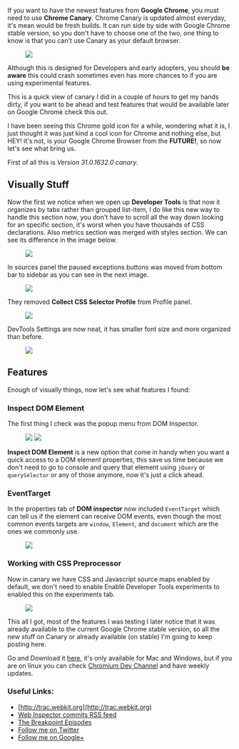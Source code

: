 If you want to have the newest features from **Google Chrome**, you must need to use **Chrome Canary**. Chrome Canary is updated almost everyday, it's mean would be fresh builds. It can run side by side with Google Chrome stable version, so you don't have to choose one of the two, one thing to know is that you can't use Canary as your default browser.

<figure>
<img src="http://wellingguzman.com/wp-content/uploads/2013/09/canarylogo.png">
</figure>

Although this is designed for Developers and early adopters, you should **be aware** this could crash sometimes even has more chances to if you are using experimental features.

<!-- more -->

This is a quick view of canary I did in a couple of hours to get my hands dirty, if you want to be ahead and test features that would be available later on Google Chrome check this out.

I have been seeing this Chrome gold icon for a while, wondering what it is, I just thought it was just kind a cool icon for Chrome and nothing else, but HEY! it's not, is your Google Chrome Browser from the **FUTURE!**, so now let's see what bring us.

First of all this is _Version 31.0.1632.0 canary_.

## Visually Stuff

Now the first we notice when we open up **Developer Tools** is that now it organizes by tabs rather than grouped list-item, I do like this new way to handle this section now, you don't have to scroll all the way down looking for an specific section, it's worst when you have thousands of CSS declarations. Also metrics section was merged with styles section. We can see its difference in the image below.

<figure>
<img src="http://wellingguzman.com/wp-content/uploads/2013/09/image01.jpg">
</figure>

In sources panel the paused exceptions buttons was moved from bottom bar to sidebar as you can see in the next image.

<figure>
<img src="http://wellingguzman.com/wp-content/uploads/2013/09/image02.jpeg">
</figure>

They removed **Collect CSS Selector Profile** from Profile panel.

<figure>
<img src="http://wellingguzman.com/wp-content/uploads/2013/09/image03.jpeg">
</figure>

DevTools Settings are now neat, it has smaller font size and more organized than before.

<figure>
<img src="http://wellingguzman.com/wp-content/uploads/2013/09/Image04.jpeg">
</figure>


## Features

Enough of visually things, now let's see what features I found:

### Inspect DOM Element

The first thing I check was the popup menu from DOM Inspector.

<figure>
<img src="http://wellingguzman.com/wp-content/uploads/2013/09/image05.jpeg">
<img src="http://wellingguzman.com/wp-content/uploads/2013/09/image05.1.jpeg">
</figure>

**Inspect DOM Element** is a new option that come in handy when you want a quick access to a DOM element properties, this save us time because we don't need to go to console and query that element using `jQuery` or `querySelector` or any of those anymore, now it's just a click ahead.

### EventTarget

In the properties tab of **DOM inspector** now included `EventTarget` which can tell us if the element can receive DOM events, even though the most common events targets are `window`, `Element`, and `document` which are the ones we commonly use.

<figure>
<img src="http://wellingguzman.com/wp-content/uploads/2013/09/Image06.jpeg">
</figure>

### Working with CSS Preprocessor

Now in canary we have CSS and Javascript source maps enabled by default, we don't need to enable Enable Developer Tools experiments to enabled this on the experiments tab.

<figure>
<img src="http://wellingguzman.com/wp-content/uploads/2013/09/Image071.jpeg">
</figure>

This all I got, most of the features I was testing I later notice that it was already available to the current Google Chrome stable version, so all the new stuff on Canary or already available (on stable) I'm going to keep posting here.

Go and Download it [here](https://www.google.com/intl/en/chrome/browser/canary.html), it's only available for Mac and Windows, but if you are on linux you can check [Chromium Dev Channel](http://www.chromium.org/getting-involved/dev-channel) and have weekly updates.

### Useful Links:

- [http://trac.webkit.org](http://trac.webkit.org)
- [Web Inspector commits RSS feed](http://peter.sh/data/web-inspector-rss.php)
- [The Breakpoint Episodes](http://www.youtube.com/playlist?list=PLM7CMPN8kQrKQdYtnG8qhubQHQmb6CHTw)
- [Follow me on Twitter](http://twitter.com/WellingGuzman)
- [Follow me on Google+](https://plus.google.com/u/0/109985810023249441310/posts)